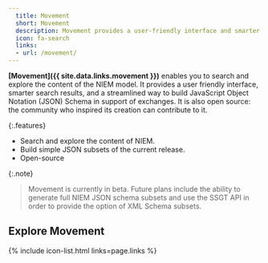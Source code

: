 ```yaml
---
  title: Movement
  short: Movement
  description: Movement provides a user-friendly interface and smarter search results for the latest NIEM release. Movement is also open source so the community who inspired its creation can contribute to it.
  icon: fa-search
  links:
  - url: /movement/
---
```


**[Movement]({{ site.data.links.movement }})** enables you to search and explore the content of the NIEM model.  It provides a user friendly interface, smarter search results, and a streamlined way to build JavaScript Object Notation (JSON) Schema in support of exchanges.  It is also open source: the community who inspired its creation can contribute to it.

{:.features}

- Search and explore the content of NIEM.
- Build simple JSON subsets of the current release.
- Open-source

{:.note}
> Movement is currently in beta.  Future plans include the ability to generate full NIEM JSON schema subsets and use the SSGT API in order to provide the option of XML Schema subsets.

<!--more-->

## Explore Movement

{% include icon-list.html links=page.links %}
